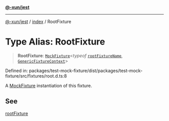 [**@-xun/jest**](../../README.md)

***

[@-xun/jest](../../README.md) / [index](../README.md) / RootFixture

# Type Alias: RootFixture

> **RootFixture**: [`MockFixture`](MockFixture.md)\<*typeof* [`rootFixtureName`](../variables/rootFixtureName.md), [`GenericFixtureContext`](GenericFixtureContext.md)\>

Defined in: packages/test-mock-fixture/dist/packages/test-mock-fixture/src/fixtures/root.d.ts:8

A [MockFixture](MockFixture.md) instantiation of this fixture.

## See

[rootFixture](../functions/rootFixture.md)
